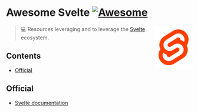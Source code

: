 # Awesome Svelte [![Awesome](https://awesome.re/badge.svg)](https://awesome.re)

[<img src="https://raw.githubusercontent.com/sveltejs/branding/master/svelte-logo.svg" alt="Svelte logo" align="right" width="100">](https://svelte.dev/)

> :computer: Resources leveraging and to leverage the [Svelte](https://svelte.dev/) ecosystem.

## Contents

- [Official](#official)

## Official

- [Svelte documentation](https://svelte.dev/docs)
